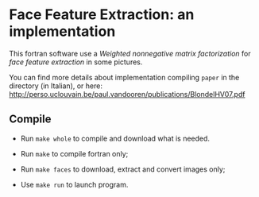 # Face Feature Extraction: an implementation

This fortran software use a *Weighted nonnegative matrix factorization* 
for *face feature extraction* in some pictures.

You can find more details about implementation compiling `paper` in the directory (in Italian), 
or here: http://perso.uclouvain.be/paul.vandooren/publications/BlondelHV07.pdf

## Compile
- Run `make whole` to compile and download what is needed.

- Run `make` to compile fortran only;
- Run `make faces` to download, extract and convert images only;

- Use `make run` to launch program.


